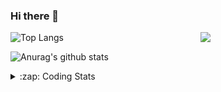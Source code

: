 ### Hi there 👋

<!--
**tao8687/tao8687** is a ✨ _special_ ✨ repository because its `README.md` (this file) appears on your GitHub profile.

Here are some ideas to get you started:

- 🔭 I’m currently working on ...
- 🌱 I’m currently learning ...
- 👯 I’m looking to collaborate on ...
- 🤔 I’m looking for help with ...
- 💬 Ask me about ...
- 📫 How to reach me: ...
- 😄 Pronouns: ...
- ⚡ Fun fact: ...
-->

<img align='right' src="https://media.giphy.com/media/M9gbBd9nbDrOTu1Mqx/giphy.gif" width="200">

  
![Top Langs](https://github-readme-stats.vercel.app/api/top-langs/?username=tao8687&layout=compact&title_color=23238E&text_color=A67D3D)

![Anurag's github stats](https://github-readme-stats.vercel.app/api?username=tao8687&show_icons=true&&text_color=A67D3D&title_color=23238E&show_icons=false&count_private=true&hide=stars)

<details>
  <summary>:zap: Coding Stats</summary>
  <b>
<!--START_SECTION:waka-->
![Code Time](http://img.shields.io/badge/Code%20Time-0%20secs-blue)

![Profile Views](http://img.shields.io/badge/Profile%20Views-3-blue)

**🐱 My GitHub Data** 

> 🏆 222 Contributions in the Year 2022
 > 
> 📦 1.4 MB Used in GitHub's Storage 
 > 
> 🚫 Not Opted to Hire
 > 
> 📜 57 Public Repositories 
 > 
> 🔑 26 Private Repositories  
 > 
**I'm an Early 🐤** 

```text
🌞 Morning    118 commits    ██████████████████░░░░░░░   71.52% 
🌆 Daytime    20 commits     ███░░░░░░░░░░░░░░░░░░░░░░   12.12% 
🌃 Evening    27 commits     ████░░░░░░░░░░░░░░░░░░░░░   16.36% 
🌙 Night      0 commits      ░░░░░░░░░░░░░░░░░░░░░░░░░   0.0%

```
📅 **I'm Most Productive on Monday** 

```text
Monday       42 commits     ██████░░░░░░░░░░░░░░░░░░░   25.45% 
Tuesday      25 commits     ███░░░░░░░░░░░░░░░░░░░░░░   15.15% 
Wednesday    24 commits     ███░░░░░░░░░░░░░░░░░░░░░░   14.55% 
Thursday     17 commits     ██░░░░░░░░░░░░░░░░░░░░░░░   10.3% 
Friday       25 commits     ███░░░░░░░░░░░░░░░░░░░░░░   15.15% 
Saturday     15 commits     ██░░░░░░░░░░░░░░░░░░░░░░░   9.09% 
Sunday       17 commits     ██░░░░░░░░░░░░░░░░░░░░░░░   10.3%

```


📊 **This Week I Spent My Time On** 

```text
⌚︎ Time Zone: Asia/Shanghai

💬 Programming Languages: 
C                        6 hrs 59 mins       ███████████░░░░░░░░░░░░░░   45.25% 
Makefile                 3 hrs 48 mins       ██████░░░░░░░░░░░░░░░░░░░   24.58% 
Other                    2 hrs 44 mins       ████░░░░░░░░░░░░░░░░░░░░░   17.68% 
S                        57 mins             █░░░░░░░░░░░░░░░░░░░░░░░░   6.22% 
Markdown                 21 mins             ░░░░░░░░░░░░░░░░░░░░░░░░░   2.29%

🔥 Editors: 
VS Code                  15 hrs 12 mins      █████████████████████████   100.0%

🐱‍💻 Projects: 
u-boot-2018.07           5 hrs 32 mins       ███████░░░░░░░░░░░░░░░░░░   28.73% 
vc0768                   5 hrs 27 mins       ███████░░░░░░░░░░░░░░░░░░   28.23% 
u-boot-2009.11           4 hrs 40 mins       ██████░░░░░░░░░░░░░░░░░░░   24.24% 
VC0768_SDK_V3.0.0.18.3   3 hrs 4 mins        ████░░░░░░░░░░░░░░░░░░░░░   15.94% 
u-boot-2202.04-rc5       28 mins             ░░░░░░░░░░░░░░░░░░░░░░░░░   2.48%

💻 Operating System: 
Linux                    15 hrs 12 mins      █████████████████████████   100.0%

```

**I Mostly Code in Python** 

```text
Python                   9 repos             ███████░░░░░░░░░░░░░░░░░░   31.03% 
C++                      6 repos             █████░░░░░░░░░░░░░░░░░░░░   20.69% 
C                        6 repos             █████░░░░░░░░░░░░░░░░░░░░   20.69% 
Shell                    2 repos             █░░░░░░░░░░░░░░░░░░░░░░░░   6.9% 
JavaScript               2 repos             █░░░░░░░░░░░░░░░░░░░░░░░░   6.9%

```


**Timeline**

![Chart not found](https://raw.githubusercontent.com/tao8687/tao8687/master/charts/bar_graph.png) 


 Last Updated on 09/08/2022 02:13:36 UTC
<!--END_SECTION:waka-->
</details>
